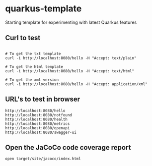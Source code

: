 # quarkus-template
Starting template for experimenting with latest Quarkus features

## Curl to test
```

# To get the txt template
curl -i http://localhost:8080/hello -H "Accept: text/plain"

# To get the html template
curl -i http://localhost:8080/hello -H "Accept: text/html"

# To get the xml version
curl -i http://localhost:8080/hello -H "Accept: application/xml"

```

## URL's to test in browser
```
http://localhost:8080/hello
http://localhost:8080/notfound
http://localhost:8080/health
http://localhost:8080/metrics
http://localhost:8080/openapi
http://localhost:8080/swagger-ui
```

## Open the JaCoCo code coverage report
```
open target/site/jacoco/index.html
```
